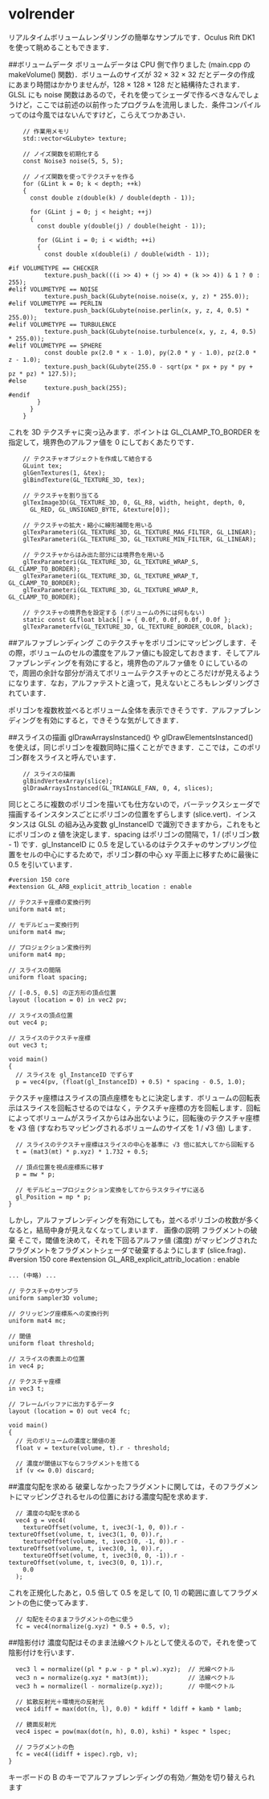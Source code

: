 volrender
=========

リアルタイムボリュームレンダリングの簡単なサンプルです．Oculus 
Rift DK1 を使って眺めることもできます．

##ボリュームデータ
ボリュームデータは CPU 側で作りました (main.cpp の makeVolume() 関数)．ボリュームのサイズが 32 × 32 × 32 だとデータの作成にあまり時間はかかりませんが，128 × 128 × 128 だと結構待たされます．GLSL にも noise 関数はあるので，それを使ってシェーダで作るべきなんでしょうけど，ここでは前述の以前作ったプログラムを流用しました．条件コンパイルってのは今風ではないんですけど，こらえてつかあさい．

        // 作業用メモリ
        std::vector<GLubyte> texture;
        
        // ノイズ関数を初期化する
        const Noise3 noise(5, 5, 5);
        
        // ノイズ関数を使ってテクスチャを作る
        for (GLint k = 0; k < depth; ++k)
        {
          const double z(double(k) / double(depth - 1));
          
          for (GLint j = 0; j < height; ++j)
          {
            const double y(double(j) / double(height - 1));
            
            for (GLint i = 0; i < width; ++i)
            {
              const double x(double(i) / double(width - 1));
              
    #if VOLUMETYPE == CHECKER
              texture.push_back(((i >> 4) + (j >> 4) + (k >> 4)) & 1 ? 0 : 255);
    #elif VOLUMETYPE == NOISE
              texture.push_back(GLubyte(noise.noise(x, y, z) * 255.0));
    #elif VOLUMETYPE == PERLIN
              texture.push_back(GLubyte(noise.perlin(x, y, z, 4, 0.5) * 255.0));
    #elif VOLUMETYPE == TURBULENCE
              texture.push_back(GLubyte(noise.turbulence(x, y, z, 4, 0.5) * 255.0));
    #elif VOLUMETYPE == SPHERE
              const double px(2.0 * x - 1.0), py(2.0 * y - 1.0), pz(2.0 * z - 1.0);
              texture.push_back(GLubyte(255.0 - sqrt(px * px + py * py + pz * pz) * 127.5));
    #else
              texture.push_back(255);
    #endif
            }
          }
        }

これを 3D テクスチャに突っ込みます．ポイントは GL_CLAMP_TO_BORDER を指定して，境界色のアルファ値を 0 にしておくあたりです．

        // テクスチャオブジェクトを作成して結合する
        GLuint tex;
        glGenTextures(1, &tex);
        glBindTexture(GL_TEXTURE_3D, tex);
        
        // テクスチャを割り当てる
        glTexImage3D(GL_TEXTURE_3D, 0, GL_R8, width, height, depth, 0,
          GL_RED, GL_UNSIGNED_BYTE, &texture[0]);
        
        // テクスチャの拡大・縮小に線形補間を用いる
        glTexParameteri(GL_TEXTURE_3D, GL_TEXTURE_MAG_FILTER, GL_LINEAR);
        glTexParameteri(GL_TEXTURE_3D, GL_TEXTURE_MIN_FILTER, GL_LINEAR);
        
        // テクスチャからはみ出た部分には境界色を用いる
        glTexParameteri(GL_TEXTURE_3D, GL_TEXTURE_WRAP_S, GL_CLAMP_TO_BORDER);
        glTexParameteri(GL_TEXTURE_3D, GL_TEXTURE_WRAP_T, GL_CLAMP_TO_BORDER);
        glTexParameteri(GL_TEXTURE_3D, GL_TEXTURE_WRAP_R, GL_CLAMP_TO_BORDER);
        
        // テクスチャの境界色を設定する (ボリュームの外には何もない)
        static const GLfloat black[] = { 0.0f, 0.0f, 0.0f, 0.0f };
        glTexParameterfv(GL_TEXTURE_3D, GL_TEXTURE_BORDER_COLOR, black);

##アルファブレンディング
このテクスチャをポリゴンにマッピングします．その際，ボリュームのセルの濃度をアルファ値にも設定しておきます．そしてアルファブレンディングを有効にすると，境界色のアルファ値を 0 にしているので，周囲の余計な部分が消えてボリュームテクスチャのところだけが見えるようになります．なお，アルファテストと違って，見えないところもレンダリングされています．

ポリゴンを複数枚並べるとボリューム全体を表示できそうです．アルファブレンディングを有効にすると，できそうな気がしてきます．

##スライスの描画
glDrawArraysInstanced() や glDrawElementsInstanced() を使えば，同じポリゴンを複数同時に描くことができます．ここでは，このポリゴン群をスライスと呼んでいます．

        // スライスの描画
        glBindVertexArray(slice);
        glDrawArraysInstanced(GL_TRIANGLE_FAN, 0, 4, slices);

同じところに複数のポリゴンを描いても仕方ないので，バーテックスシェーダで描画するインスタンスごとにポリゴンの位置をずらします (slice.vert)．インスタンスは GLSL の組み込み変数 gl_InstanceID で識別できますから，これをもとにポリゴンの z 値を決定します．spacing はポリゴンの間隔で，1 / (ポリゴン数 - 1) です．gl_InstanceID に 0.5 を足しているのはテクスチャのサンプリング位置をセルの中心にするためで，ポリゴン群の中心 xy 平面上に移すために最後に 0.5 を引いています．

    #version 150 core
    #extension GL_ARB_explicit_attrib_location : enable
     
    // テクスチャ座標の変換行列
    uniform mat4 mt;
     
    // モデルビュー変換行列
    uniform mat4 mw;
     
    // プロジェクション変換行列
    uniform mat4 mp;
     
    // スライスの間隔
    uniform float spacing;
     
    // [-0.5, 0.5] の正方形の頂点位置
    layout (location = 0) in vec2 pv;
     
    // スライスの頂点位置
    out vec4 p;
     
    // スライスのテクスチャ座標
    out vec3 t;
     
    void main()
    {
      // スライスを gl_InstanceID でずらす
      p = vec4(pv, (float(gl_InstanceID) + 0.5) * spacing - 0.5, 1.0);

テクスチャ座標はスライスの頂点座標をもとに決定します．ボリュームの回転表示はスライスを回転させるのではなく，テクスチャ座標の方を回転します．回転によってボリュームがスライスからはみ出ないように，回転後のテクスチャ座標を √3 倍 (すなわちマッピングされるボリュームのサイズを 1 / √3 倍) します．

      // スライスのテクスチャ座標はスライスの中心を基準に √3 倍に拡大してから回転する
      t = (mat3(mt) * p.xyz) * 1.732 + 0.5;
      
      // 頂点位置を視点座標系に移す
      p = mw * p;
      
      // モデルビュープロジェクション変換をしてからラスタライザに送る
      gl_Position = mp * p;
    }
    
しかし，アルファブレンディングを有効にしても，並べるポリゴンの枚数が多くなると，結局中身が見えなくなってしまいます．
画像の説明
フラグメントの破棄
そこで，閾値を決めて，それを下回るアルファ値 (濃度) がマッピングされたフラグメントをフラグメントシェーダで破棄するようにします (slice.frag)．
    #version 150 core
    #extension GL_ARB_explicit_attrib_location : enable
     
    ... (中略) ...
     
    // テクスチャのサンプラ
    uniform sampler3D volume;
     
    // クリッピング座標系への変換行列
    uniform mat4 mc;
     
    // 閾値
    uniform float threshold;
     
    // スライスの表面上の位置
    in vec4 p;
     
    // テクスチャ座標
    in vec3 t;
     
    // フレームバッファに出力するデータ
    layout (location = 0) out vec4 fc;
     
    void main()
    {
      // 元のボリュームの濃度と閾値の差
      float v = texture(volume, t).r - threshold;
      
      // 濃度が閾値以下ならフラグメントを捨てる
      if (v <= 0.0) discard;

##濃度勾配を求める
破棄しなかったフラグメントに関しては，そのフラグメントにマッピングされるセルの位置における濃度勾配を求めます．

      // 濃度の勾配を求める
      vec4 g = vec4(
        textureOffset(volume, t, ivec3(-1, 0, 0)).r - textureOffset(volume, t, ivec3(1, 0, 0)).r,
        textureOffset(volume, t, ivec3(0, -1, 0)).r - textureOffset(volume, t, ivec3(0, 1, 0)).r,
        textureOffset(volume, t, ivec3(0, 0, -1)).r - textureOffset(volume, t, ivec3(0, 0, 1)).r,
        0.0
      );

これを正規化したあと，0.5 倍して 0.5 を足して [0, 1] の範囲に直してフラグメントの色に使ってみます．

      // 勾配をそのままフラグメントの色に使う
      fc = vec4(normalize(g.xyz) * 0.5 + 0.5, v);

##陰影付け
濃度勾配はそのまま法線ベクトルとして使えるので，それを使って陰影付けを行います．

      vec3 l = normalize((pl * p.w - p * pl.w).xyz);  // 光線ベクトル
      vec3 n = normalize(g.xyz * mat3(mt));           // 法線ベクトル
      vec3 h = normalize(l - normalize(p.xyz));       // 中間ベクトル
      
      // 拡散反射光＋環境光の反射光
      vec4 idiff = max(dot(n, l), 0.0) * kdiff * ldiff + kamb * lamb;
      
      // 鏡面反射光
      vec4 ispec = pow(max(dot(n, h), 0.0), kshi) * kspec * lspec;
      
      // フラグメントの色
      fc = vec4((idiff + ispec).rgb, v);
    }

キーボードの B のキーでアルファブレンディングの有効／無効を切り替えられます
